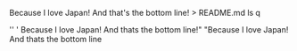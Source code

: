 Because I love Japan! And that's the bottom line! > README.md
ls
q


''
'
Because I love Japan! And thats the bottom line!"
"Because I love Japan! And thats the bottom line
